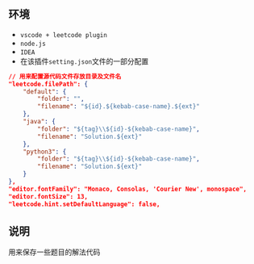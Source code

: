 ## 环境

* `vscode + leetcode plugin`
* `node.js`
* `IDEA`
* 在该插件`setting.json`文件的一部分配置

```json
// 用来配置源代码文件存放目录及文件名
"leetcode.filePath": {
    "default": {
        "folder": "",
        "filename": "${id}.${kebab-case-name}.${ext}"
    },
    "java": {
        "folder": "${tag}\\${id}-${kebab-case-name}",
        "filename": "Solution.${ext}"
    },
    "python3": {
        "folder": "${tag}\\${id}-${kebab-case-name}",
        "filename": "Solution.${ext}"
    }
},
"editor.fontFamily": "Monaco, Consolas, 'Courier New', monospace",
"editor.fontSize": 13,
"leetcode.hint.setDefaultLanguage": false,
```

## 说明

用来保存一些题目的解法代码
